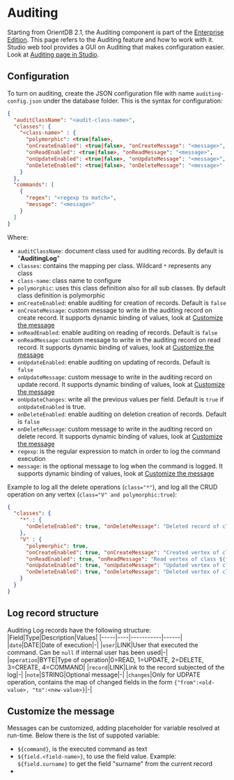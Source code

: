 # Auditing
Starting from OrientDB 2.1, the Auditing component is part of the [Enterprise Edition](http://www.orientechnologies.com/orientdb-enterprise/). This page refers to the Auditing feature and how to work with it. Studio web tool provides a GUI on Auditing that makes configuration easier. Look at [Auditing page in Studio](Studio-Auditing.md).

## Configuration
To turn on auditing, create the JSON configuration file with name `auditing-config.json` under the database folder. This is the syntax for configuration:

```json
{
  "auditClassName": "<audit-class-name>",
  "classes": {
    "<class-name>" : {
      "polymorphic": <true|false>,
      "onCreateEnabled": <true|false>, "onCreateMessage": "<message>",
      "onReadEnabled": <true|false>, "onReadMessage": "<message>",
      "onUpdateEnabled": <true|false>, "onUpdateMessage": "<message>", "onUpdateChanges": <true|false>,
      "onDeleteEnabled": <true|false>, "onDeleteMessage": "<message>"
    }
  },
  "commands": [
    {
      "regex": "<regexp to match>",
      "message": "<message>"
    }
  ]
}
```

Where:
- `auditClassName`: document class used for auditing records. By default is "**AuditingLog**"
- `classes`: contains the mapping per class. Wildcard `*` represents any class
- `class-name`: class name to configure
- `polymorphic`: uses this class definition also for all sub classes. By default class definition is polymorphic
- `onCreateEnabled`: enable auditing for creation of records. Default is `false`
- `onCreateMessage`: custom message to write in the auditing record on create record. It supports dynamic binding of values, look at [Customize the message](Auditing.md#customize-the-message)
- `onReadEnabled`: enable auditing on reading of records. Default is `false`
- `onReadMessage`: custom message to write in the auditing record on read record. It supports dynamic binding of values, look at [Customize the message](Auditing.md#customize-the-message)
- `onUpdateEnabled`: enable auditing on updating of records. Default is `false`
- `onUpdateMessage`: custom message to write in the auditing record on update record. It supports dynamic binding of values, look at [Customize the message](Auditing.md#customize-the-message)
- `onUpdateChanges`: write all the previous values per field. Default is `true` if `onUpdateEnabled` is true.
- `onDeleteEnabled`: enable auditing on deletion creation of records. Default is `false`
- `onDeleteMessage`: custom message to write in the auditing record on delete record. It supports dynamic binding of values, look at [Customize the message](Auditing.md#customize-the-message)
- `regexp`: is the regular expression to match in order to log the command execution
- `message`: is the optional message to log when the command is logged. It supports dynamic binding of values, look at [Customize the message](Auditing.md#customize-the-message)

Example to log all the delete operations (`class="*"`), and log all the CRUD operation on any vertex (`class="V" and polymorphic:true`):
```json
{
  "classes": {
    "*" : {
      "onDeleteEnabled": true, "onDeleteMessage": "Deleted record of class ${field.@class}"
    },
    "V" : {
      "polymorphic": true,
      "onCreateEnabled": true, "onCreateMessage": "Created vertex of class ${field.@class}",
      "onReadEnabled": true, "onReadMessage": "Read vertex of class ${field.@class}",
      "onUpdateEnabled": true, "onUpdateMessage": "Updated vertex of class ${field.@class}",
      "onDeleteEnabled": true, "onDeleteMessage": "Deleted vertex of class ${field.@class}"
    }
  }
}
```

## Log record structure
Auditing Log records have the following structure:
|Field|Type|Description|Values|
|-----|----|-----------|------|
|`date`|DATE|Date of execution|-|
|`user`|LINK|User that executed the command. Can be `null` if internal user has been used|-|
|`operation`|BYTE|Type of operation|0=READ, 1=UPDATE, 2=DELETE, 3=CREATE, 4=COMMAND|
|`record`|LINK|Link to the record subjected of the log|-|
|`note`|STRING|Optional message|-|
|`changes`|Only for UDPATE operation, contains the map of changed fields in the form `{"from":<old-value>, "to":<new-value>}`|-|


## Customize the message

Messages can be customized, adding placeholder for variable resolved at run-time. Below there is the list of suppoted variable:
- `${command}`, is the executed command as text
- `${field.<field-name>}`, to use the field value. Example: `${field.surname}` to get the field "surname" from the current record
- 
